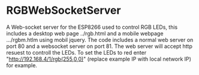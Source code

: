 # RGBWebSocketServer
A Web-socket server for the ESP8266 used to control RGB LEDs, this includes a desktop web page ../rgb.html
and a mobile webpage .../rgbm.htlm using mobil jquery. 
The code includes a normal web server on port 80 and a websocket server on port 81. The web server will accept http resuest to controll the LEDs. To set the LEDs to red enter "http://192.168.4/1/rgb(255,0,0)" (replace example IP with local network IP) for example.

